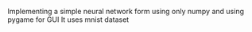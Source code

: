 Implementing a simple neural network form using only numpy and using pygame for GUI
It uses mnist dataset
